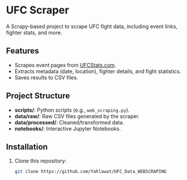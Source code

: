 # UFC Scraper

A Scrapy-based project to scrape UFC fight data, including event links, fighter stats, and more.

## Features
- Scrapes event pages from [UFCStats.com](http://ufcstats.com).
- Extracts metadata (date, location), fighter details, and fight statistics.
- Saves results to CSV files.

## Project Structure
- **scripts/**: Python scripts (e.g., `web_scraping.py`).
- **data/raw/**: Raw CSV files generated by the scraper.
- **data/processed/**: Cleaned/transformed data.
- **notebooks/**: Interactive Jupyter Notebooks.

## Installation
1. Clone this repository:
   ```bash
   git clone https://github.com/Yahlawat/UFC_Data_WEBSCRAPING
